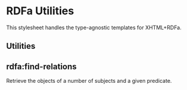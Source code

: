 # RDFa Utilities

This stylesheet handles the type-agnostic templates for XHTML+RDFa.

## Utilities

## rdfa:find-relations

Retrieve the objects of a number of subjects and a given predicate.
